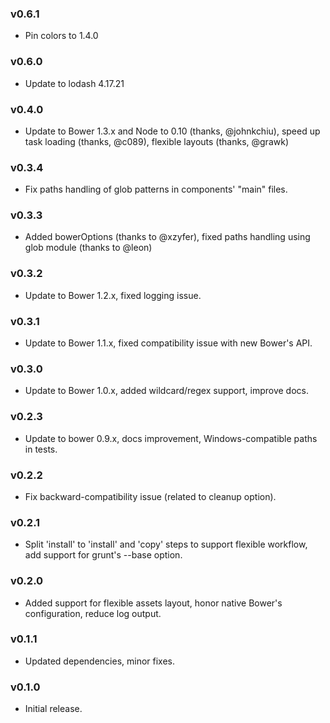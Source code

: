 ### v0.6.1
   * Pin colors to 1.4.0
### v0.6.0
   * Update to lodash 4.17.21

### v0.4.0
   * Update to Bower 1.3.x and Node to 0.10 (thanks, @johnkchiu), speed up task loading (thanks, @c089), flexible layouts (thanks, @grawk)

### v0.3.4
   * Fix paths handling of glob patterns in components' "main" files.

### v0.3.3
   * Added bowerOptions (thanks to @xzyfer), fixed paths handling using glob module (thanks to @leon)
    
### v0.3.2
   * Update to Bower 1.2.x, fixed logging issue.

### v0.3.1
   * Update to Bower 1.1.x, fixed compatibility issue with new Bower's API.

### v0.3.0
   * Update to Bower 1.0.x, added wildcard/regex support, improve docs.
    
### v0.2.3
   * Update to bower 0.9.x, docs improvement, Windows-compatible paths in tests.
    
### v0.2.2
   * Fix backward-compatibility issue (related to cleanup option).
    
### v0.2.1
   * Split 'install' to 'install' and 'copy' steps to support flexible workflow, add support for grunt's --base option.
    
### v0.2.0
   * Added support for flexible assets layout, honor native Bower's configuration, reduce log output.
    
### v0.1.1
   * Updated dependencies, minor fixes.             
    
### v0.1.0
   *  Initial release.                         
    
